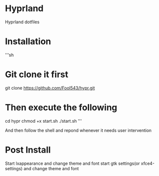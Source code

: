 # Hyprland 
Hyprland dotfiles

# Installation

'''sh
# Git clone it first 
git clone https://github.com/Fool543/hypr.git
# Then execute the following
cd hypr
chmod +x start.sh
./start.sh
'''

And then follow the shell and repond whenever it needs user intervention

# Post Install
Start lxappearance and change theme and font 
start gtk settings(or xfce4-settings) and change theme and font
